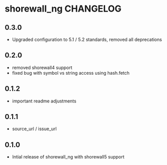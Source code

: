 shorewall_ng CHANGELOG
=======================

0.3.0
-----
- Upgraded configuration to 5.1 / 5.2 standards, removed all deprecations

0.2.0
-----
- removed shorewall4 support
- fixed bug with symbol vs string access using hash.fetch

0.1.2
-----
- important readme adjustments

0.1.1
-----
- source_url / issue_url


0.1.0
-----
- Intial release of shorewall_ng with shorewall5 support

